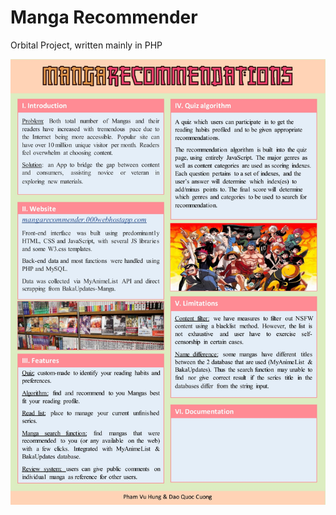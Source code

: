 # Manga Recommender
Orbital Project, written mainly in PHP

![Poster](docs/poster.jpg?raw=true "Documentation")

